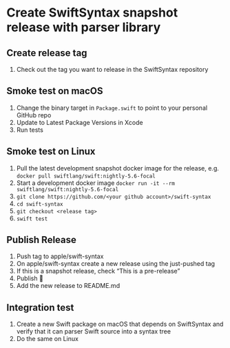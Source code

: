 # Create SwiftSyntax snapshot release with parser library

## Create release tag
1. Check out the tag you want to release in the SwiftSyntax repository
## Smoke test on macOS

1. Change the binary target in `Package.swift` to point to your personal GitHub repo
2. Update to Latest Package Versions in Xcode
4. Run tests

## Smoke test on Linux

1. Pull the latest development snapshot docker image for the release, e.g. `docker pull swiftlang/swift:nightly-5.6-focal`
2. Start a development docker image `docker run -it --rm swiftlang/swift:nightly-5.6-focal`
3. `git clone https://github.com/<your github account>/swift-syntax`
4. `cd swift-syntax`
5. `git checkout <release tag>`
6. `swift test`

## Publish Release

1. Push tag to apple/swift-syntax
2. On apple/swift-syntax create a new release using the just-pushed tag
3. If this is a snapshot release, check “This is a pre-release”
4. Publish 🎉
5. Add the new release to README.md

## Integration test

1. Create a new Swift package on macOS that depends on SwiftSyntax and verify that it can parser Swift source into a syntax tree
2. Do the same on Linux
